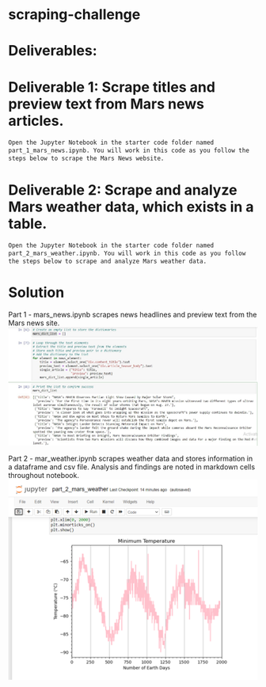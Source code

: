 # scraping-challenge


# Deliverables:

# Deliverable 1: Scrape titles and preview text from Mars news articles.
    Open the Jupyter Notebook in the starter code folder named part_1_mars_news.ipynb. You will work in this code as you follow the steps below to scrape the Mars News website.

# Deliverable 2: Scrape and analyze Mars weather data, which exists in a table.
    Open the Jupyter Notebook in the starter code folder named part_2_mars_weather.ipynb. You will work in this code as you follow the steps below to scrape and analyze Mars weather data.

# Solution
Part 1 - mars_news.ipynb scrapes news headlines and preview text from  the Mars news site.
![Alt text](image-1.png)

Part 2 - mar_weather.ipynb scrapes weather data and stores information in a dataframe and csv file. Analysis and findings are noted in markdown cells throughout notebook.
![Alt text](image-2.png)
